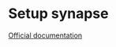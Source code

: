 # Setup synapse

[Official documentation](https://docs.microsoft.com/en-us/azure/synapse-analytics/get-started-create-workspace)

